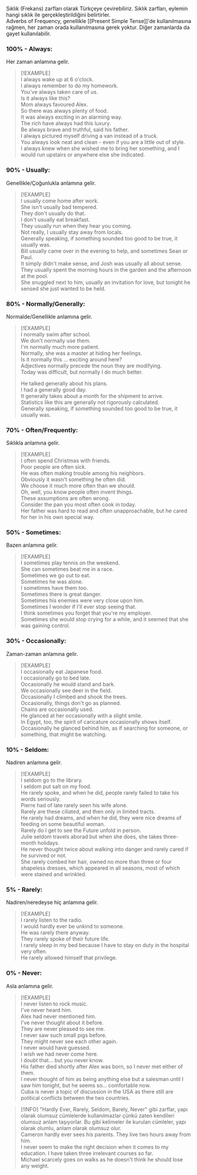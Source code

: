 Sıklık (Frekans) zarfları olarak Türkçeye çevirebiliriz. Sıklık zarfları, eylemin hangi sıklık ile gerçekleştirildiğini belirtirler.  
Adverbs of Frequency, genellikle [[Present Simple Tense]]'de kullanılmasına rağmen, her zaman orada kullanılmasına gerek yoktur. Diğer zamanlarda da gayet kullanılabilir.  

### 100% - Always:  
Her zaman anlamına gelir.  

> [!EXAMPLE]  
> I always wake up at 6 o'clock.  
> I always remember to do my homework.  
> You've always taken care of us.  
> Is it always like this?  
> Mom always favoured Alex.  
> So there was always plenty of food.  
> It was always exciting in an alarming way.  
> The rich have always had this luxury.  
> Be always brave and truthful, said his father.  
> I always pictured myself driving a van instead of a truck.  
> You always look neat and clean - even if you are a little out of style.  
> I always knew when she wished me to bring her something, and I would run upstairs or anywhere else she indicated.  

### 90% - Usually:  
Genellikle/Çoğunlukla anlamına gelir.  

> [!EXAMPLE]  
> I usually come home after work.  
> She isn't usually bad tempered.  
> They don't usually do that.  
> I don't usually eat breakfast.  
> They usually run when they hear you coming.  
> Not really, I usually stay away from locals.  
> Generally speaking, if something sounded too good to be true, it usually was.  
> Bill usually came over in the evening to help, and sometimes Sean or Paul.  
> It simply didn't make sense, and Josh was usually all about sense.  
> They usually spent the morning hours in the garden and the afternoon at the pool.  
> She snuggled next to him, usually an invitation for love, but tonight he sensed she just wanted to be held.  

### 80% - Normally/Generally:  
Normalde/Genellikle anlamına gelir.  

> [!EXAMPLE]  
> I normally swim after school.  
> We don't normally use them.  
> I'm normally much more patient.  
> Normally, she was a master at hiding her feelings.  
> Is it normally this … exciting around here?  
> Adjectives normally precede the noun they are modifying.  
> Today was difficult, but normally I do much better.  
>  
> He talked generally about his plans.  
> I had a generally good day.  
> It generally takes about a month for the shipment to arrive.  
> Statistics like this are generally not rigorously calculated.  
> Generally speaking, if something sounded too good to be true, it usually was.  

### 70% - Often/Frequently:  
Sıklıkla anlamına gelir.  

> [!EXAMPLE]  
> I often spend Christmas with friends.  
> Poor people are often sick.  
> He was often making trouble among his neighbors.  
> Obviously it wasn't something he often did.  
> We choose it much more often than we should.  
> Oh, well, you know people often invent things.  
> These assumptions are often wrong.  
> Consider the pan you most often cook in today.  
> Her father was hard to read and often unapproachable, but he cared for her in his own special way.  

### 50% - Sometimes:  
Bazen anlamına gelir.  

> [!EXAMPLE]  
> I sometimes play tennis on the weekend.  
> She can sometimes beat me in a race.  
> Sometimes we go out to eat.  
> Sometimes he was alone.  
> I sometimes have them too.  
> Sometimes there is great danger.  
> Sometimes his enemies were very close upon him.  
> Sometimes I wonder if I'll ever stop seeing that.  
> I think sometimes you forget that you're my employer.  
> Sometimes she would stop crying for a while, and it seemed that she was gaining control.  

### 30% - Occasionally:  
Zaman-zaman anlamına gelir.  

> [!EXAMPLE]  
> I occasionally eat Japanese food.  
> I occasionally go to bed late.  
> Occasionally he would stand and bark.  
> We occasionally see deer in the field.  
> Occasionally I climbed and shook the trees.  
> Occasionally, things don't go as planned.  
> Chains are occasionally used.  
> He glanced at her occasionally with a slight smile.  
> In Egypt, too, the spirit of caricature occasionally shows itself.  
> Occasionally he glanced behind him, as if searching for someone, or something, that might be watching.  

### 10% - Seldom:  
Nadiren anlamına gelir.  

> [!EXAMPLE]  
> I seldom go to the library.  
> I seldom put salt on my food.  
> He rarely spoke, and when he did, people rarely failed to take his words seriously.  
> Pierre had of late rarely seen his wife alone.  
> Rarely are these ciliated, and then only in limited tracts.  
> He rarely had dreams, and when he did, they were nice dreams of feeding on some beautiful woman.  
> Rarely do I get to see the Future unfold in person.  
> Julie seldom travels aborad but when she does, she takes three-month holidays.  
> He never thought twice about walking into danger and rarely cared if he survived or not.  
> She rarely combed her hair, owned no more than three or four shapeless dresses, which appeared in all seasons, most of which were stained and wrinkled.  

### 5% - Rarely:  
Nadiren/neredeyse hiç anlamına gelir.  

> [!EXAMPLE]  
> I rarely listen to the radio.  
> I would hardly ever be unkind to someone.  
> He was rarely there anyway.  
> They rarely spoke of their future life.  
> I rarely sleep in my bed because I have to stay on duty in the hospital very often.  
> He rarely allowed himself that privilege.  

### 0% - Never:  
Asla anlamına gelir.  

> [!EXAMPLE]  
> I never listen to rock music.  
> I've never heard him.  
> Alex had never mentioned him.  
> I've never thought about it before.  
> They are never pleased to see me.  
> I never saw such small pigs before.  
> They might never see each other again.  
> I never would have guessed.  
> I wish we had never come here.  
> I doubt that... but you never know.  
> His father died shortly after Alex was born, so I never met either of them.  
> I never thought of him as being anything else but a salesman until I saw him tonight, but he seems so... comfortable now.  
> Cuba is never a topic of discussion in the USA as there still are political conflicts between the two countries.  

> [!INFO] "Hardly Ever, Rarely, Seldom, Barely, Never" gibi zarflar, yapı olarak olumsuz cümlelerde kullanılmazlar çünkü zaten kendileri olumsuz anlam taşıyorlar. Bu gibi kelimeler ile kurulan cümleler, yapı olarak olumlu, anlam olarak olumsuz olur.  
> Cameron hardly ever sees his parents. They live two hours away from him.  
> I never seem to make the right decision when it comes to my education. I have taken three irrelevant courses so far.  
> Michael scarcely goes on walks as he doesn't think he should lose any weight.  
